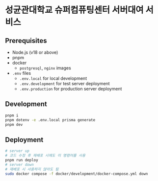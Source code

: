# 성균관대학교 슈퍼컴퓨팅센터 서버대여 서비스

## Prerequisites

- Node.js (v18 or above)
- pnpm
- docker
  - `postgresql`, `nginx` images
- `.env` files
  - `.env.local` for local development
  - `.env.development` for test server deployment
  - `.env.production` for production server deployment

## Development

```bash
pnpm i
pnpm dotenv -e .env.local prisma generate
pnpm dev
```

## Deployment

```bash
# server up
# 코드 수정 후 재배포 시에도 이 명령어를 사용
pnpm run deploy
# server down
# 재배포 시 사용하지 않아도 됨
sudo docker compose -f docker/development/docker-compose.yml down
```

